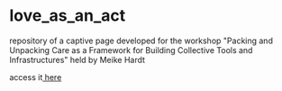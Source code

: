 # love_as_an_act
repository of a captive page developed for the workshop "Packing and Unpacking Care as a Framework for Building Collective Tools and Infrastructures" held by Meike Hardt

access it<a href="https://maddagh.github.io/love_as_an_act/"> here</a>
